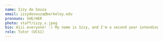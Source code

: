 ```yaml
---
name: Izzy de Souza
email: izzydesouza@berkeley.edu
pronouns: SHE/HER
photo: staff/izzy_s.jpeg
bio: Hiii everyone! :) My name is Izzy, and I'm a second year intending to double major in Cognitive Science 🧠 and Media Studies📹! I love to read (especially comics) 📖, travel 🌎, and laugh 😼, and I am an avid nature lover 🌱<3
role: Tutor (UCS1)
---
```

